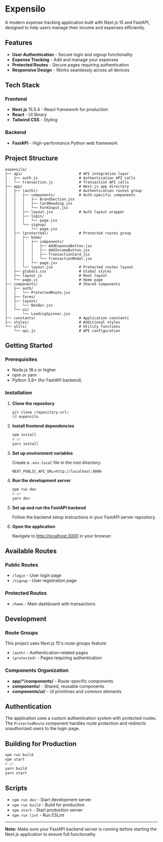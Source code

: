 # Expensilo

A modern expense tracking application built with Next.js 15 and FastAPI, designed to help users manage their income and expenses efficiently.

## Features

- **User Authentication** - Secure login and signup functionality
- **Expense Tracking** - Add and manage your expenses
- **Protected Routes** - Secure pages requiring authentication
- **Responsive Design** - Works seamlessly across all devices

## Tech Stack

### Frontend
- **Next.js** 15.5.4 - React framework for production
- **React** - UI library
- **Tailwind CSS** - Styling

### Backend
- **FastAPI** - High-performance Python web framework

## Project Structure

```
expensilo/
├── api/                          # API integration layer
│   ├── auth.js                   # Authentication API calls
│   └── transaction.js            # Transaction API calls
├── app/                          # Next.js app directory
│   ├── (auth)/                   # Authentication routes group
│   │   ├── components/           # Auth-specific components
│   │   │   ├── BrandSection.jsx
│   │   │   ├── CardHeading.jsx
│   │   │   └── FormInput.jsx
│   │   ├── layout.jsx            # Auth layout wrapper
│   │   ├── login/
│   │   │   └── page.jsx
│   │   └── signup/
│   │       └── page.jsx
│   ├── (protected)/              # Protected routes group
│   │   ├── home/
│   │   │   ├── components/
│   │   │   │   ├── AddExpenseButton.jsx
│   │   │   │   ├── AddIncomeButton.jsx
│   │   │   │   ├── TransactionCard.jsx
│   │   │   │   └── TransactionModel.jsx
│   │   │   └── page.jsx
│   │   └── layout.jsx            # Protected routes layout
│   ├── globals.css               # Global styles
│   ├── layout.js                 # Root layout
│   └── page.js                   # Home page
├── components/                   # Shared components
│   ├── auth/
│   │   └── ProtectedRoute.jsx
│   ├── forms/
│   ├── layout/
│   │   └── NavBar.jsx
│   └── ui/
│       └── LoadingSpinner.jsx
├── constants/                    # Application constants
├── styles/                       # Additional styles
└── utils/                        # Utility functions
    └── api.js                    # API configuration
```

## Getting Started

### Prerequisites

- Node.js 18.x or higher
- npm or yarn
- Python 3.8+ (for FastAPI backend)

### Installation

1. **Clone the repository**
   ```bash
   git clone <repository-url>
   cd expensilo
   ```

2. **Install frontend dependencies**
   ```bash
   npm install
   # or
   yarn install
   ```

3. **Set up environment variables**
   
   Create a `.env.local` file in the root directory:
   ```env
   NEXT_PUBLIC_API_URL=http://localhost:8000
   ```

4. **Run the development server**
   ```bash
   npm run dev
   # or
   yarn dev
   ```

5. **Set up and run the FastAPI backend**
   
   Follow the backend setup instructions in your FastAPI server repository.

6. **Open the application**
   
   Navigate to [http://localhost:3000](http://localhost:3000) in your browser.

## Available Routes

### Public Routes
- `/login` - User login page
- `/signup` - User registration page

### Protected Routes
- `/home` - Main dashboard with transactions

##  Development

### Route Groups

This project uses Next.js 15's route groups feature:
- `(auth)` - Authentication-related pages
- `(protected)` - Pages requiring authentication

### Components Organization

- **app/*/components/** - Route-specific components
- **components/** - Shared, reusable components
- **components/ui/** - UI primitives and common elements

## Authentication

The application uses a custom authentication system with protected routes. The `ProtectedRoute` component handles route protection and redirects unauthorized users to the login page.

## Building for Production

```bash
npm run build
npm start
# or
yarn build
yarn start
```

## Scripts

- `npm run dev` - Start development server
- `npm run build` - Build for production
- `npm start` - Start production server
- `npm run lint` - Run ESLint

---

**Note:** Make sure your FastAPI backend server is running before starting the Next.js application to ensure full functionality.
